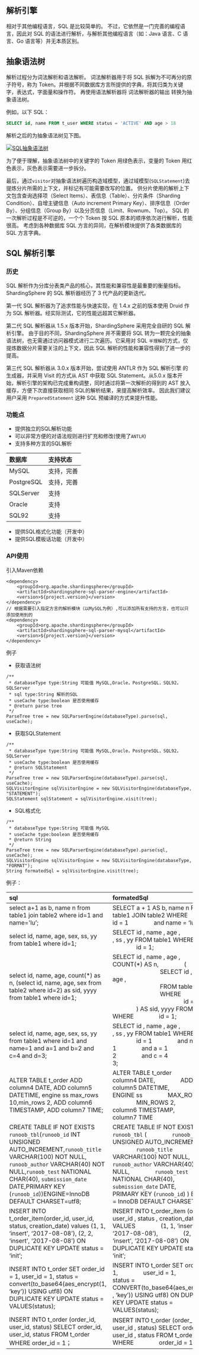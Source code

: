 ## 解析引擎
 
相对于其他编程语言，SQL 是比较简单的。 不过，它依然是一门完善的编程语言，因此对 SQL 的语法进行解析，与解析其他编程语言（如：Java 语言、C 语言、Go 语言等）并无本质区别。

## 抽象语法树

解析过程分为词法解析和语法解析。 词法解析器用于将 SQL 拆解为不可再分的原子符号，称为 Token。并根据不同数据库方言所提供的字典，将其归类为关键字，表达式，字面量和操作符。 再使用语法解析器将 词法解析器的输出 转换为抽象语法树。

例如，以下 SQL：

```sql
SELECT id, name FROM t_user WHERE status = 'ACTIVE' AND age > 18
```

解析之后的为抽象语法树见下图。

[![SQL抽象语法树](https://shardingsphere.apache.org/document/current/img/sharding/sql_ast.png)](https://shardingsphere.apache.org/document/current/img/sharding/sql_ast.png)

为了便于理解，抽象语法树中的关键字的 Token 用绿色表示，变量的 Token 用红色表示，灰色表示需要进一步拆分。

最后，通过`visitor`对抽象语法树遍历构造域模型，通过域模型(`SQLStatement`)去提炼分片所需的上下文，并标记有可能需要改写的位置。 供分片使用的解析上下文包含查询选择项（Select Items）、表信息（Table）、分片条件（Sharding Condition）、自增主键信息（Auto increment Primary Key）、排序信息（Order By）、分组信息（Group By）以及分页信息（Limit、Rownum、Top）。 SQL 的一次解析过程是不可逆的，一个个 Token 按 SQL 原本的顺序依次进行解析，性能很高。 考虑到各种数据库 SQL 方言的异同，在解析模块提供了各类数据库的 SQL 方言字典。

## SQL 解析引擎

### 历史

SQL 解析作为分库分表类产品的核心，其性能和兼容性是最重要的衡量指标。 ShardingSphere 的 SQL 解析器经历了 3 代产品的更新迭代。

第一代 SQL 解析器为了追求性能与快速实现，在 1.4.x 之前的版本使用 Druid 作为 SQL 解析器。经实际测试，它的性能远超其它解析器。

第二代 SQL 解析器从 1.5.x 版本开始，ShardingSphere 采用完全自研的 SQL 解析引擎。 由于目的不同，ShardingSphere 并不需要将 SQL 转为一颗完全的抽象语法树，也无需通过访问器模式进行二次遍历。它采用对 SQL `半理解`的方式，仅提炼数据分片需要关注的上下文，因此 SQL 解析的性能和兼容性得到了进一步的提高。

第三代 SQL 解析器从 3.0.x 版本开始，尝试使用 ANTLR 作为 SQL 解析引擎 的生成器，并采用 Visit 的方式从 AST 中获取 SQL Statement。从5.0.x 版本开始，解析引擎的架构已完成重构调整，同时通过将第一次解析的得到的 AST 放入缓存，方便下次直接获取相同 SQL的解析结果，来提高解析效率。 因此我们建议用户采用 `PreparedStatement` 这种 SQL 预编译的方式来提升性能。

### 功能点

- 提供独立的SQL解析功能
- 可以非常方便的对语法规则进行扩充和修改(使用了`ANTLR`)
- 支持多种方言的SQL解析

| 数据库     | 支持状态   |
| :--------- | :--------- |
| MySQL      | 支持，完善 |
| PostgreSQL | 支持，完善 |
| SQLServer  | 支持       |
| Oracle     | 支持       |
| SQL92      | 支持       |

- 提供SQL格式化功能（开发中）
- 提供SQL模板话功能（开发中）

### API使用

引入Maven依赖

```
<dependency>
    <groupId>org.apache.shardingsphere</groupId>
    <artifactId>shardingsphere-sql-parser-engine</artifactId>
    <version>${project.version}</version>
</dependency>
// 根据需要引入指定方言的解析模块（以MySQL为例）,可以添加所有支持的方言，也可以只添加使用到的
<dependency>
    <groupId>org.apache.shardingsphere</groupId>
    <artifactId>shardingsphere-sql-parser-mysql</artifactId>
    <version>${project.version}</version>
</dependency>
```

例子

- 获取语法树

```
/**
 * databaseType type:String 可能值 MySQL,Oracle，PostgreSQL，SQL92，SQLServer
 * sql type:String 解析的SQL
 * useCache type:boolean 是否使用缓存
 * @return parse tree
 */
ParseTree tree = new SQLParserEngine(databaseType).parse(sql, useCache); 
```

- 获取SQLStatement

```
/**
 * databaseType type:String 可能值 MySQL,Oracle，PostgreSQL，SQL92，SQLServer
 * useCache type:boolean 是否使用缓存
 * @return SQLStatement
 */
ParseTree tree = new SQLParserEngine(databaseType).parse(sql, useCache); 
SQLVisitorEngine sqlVisitorEngine = new SQLVisitorEngine(databaseType, "STATEMENT");
SQLStatement sqlStatement = sqlVisitorEngine.visit(tree);
```

- SQL格式化

```
/**
 * databaseType type:String 可能值 MySQL
 * useCache type:boolean 是否使用缓存
 * @return String
 */
ParseTree tree = new SQLParserEngine(databaseType).parse(sql, useCache); 
SQLVisitorEngine sqlVisitorEngine = new SQLVisitorEngine(databaseType, "FORMAT");
String formatedSql = sqlVisitorEngine.visit(tree);
```

例子：

| sql                                                          | formatedSql                                                  |
| :----------------------------------------------------------- | :----------------------------------------------------------- |
| select a+1 as b, name n from table1 join table2 where id=1 and name='lu’; | SELECT a + 1 AS b, name n FROM table1 JOIN table2 WHERE     id = 1     and name = ‘lu’; |
| select id, name, age, sex, ss, yy from table1 where id=1;    | SELECT id , name , age ,     sex , ss , yy FROM table1 WHERE     id = 1; |
| select id, name, age, count(*) as n, (select id, name, age, sex from table2 where id=2) as sid, yyyy from table1 where id=1; | SELECT id , name , age ,     COUNT(*) AS n,     (         SELECT id , name , age ,             sex         FROM table2         WHERE             id = 2     ) AS sid, yyyy FROM table1 WHERE     id = 1; |
| select id, name, age, sex, ss, yy from table1 where id=1 and name=1 and a=1 and b=2 and c=4 and d=3; | SELECT id , name , age ,     sex , ss , yy FROM table1 WHERE     id = 1     and name = 1     and a = 1     and b = 2     and c = 4     and d = 3; |
| ALTER TABLE t_order ADD column4 DATE, ADD column5 DATETIME, engine ss max_rows 10,min_rows 2, ADD column6 TIMESTAMP, ADD column7 TIME; | ALTER TABLE t_order     ADD column4 DATE,     ADD column5 DATETIME,     ENGINE ss     MAX_ROWS 10,     MIN_ROWS 2,     ADD column6 TIMESTAMP,     ADD column7 TIME |
| CREATE TABLE IF NOT EXISTS `runoob_tbl`(`runoob_id` INT UNSIGNED AUTO_INCREMENT,`runoob_title` VARCHAR(100) NOT NULL, `runoob_author` VARCHAR(40) NOT NULL,`runoob_test` NATIONAL CHAR(40), `submission_date` DATE,PRIMARY KEY (`runoob_id`))ENGINE=InnoDB DEFAULT CHARSET=utf8; | CREATE TABLE IF NOT EXISTS `runoob_tbl` (     `runoob_id` INT UNSIGNED AUTO_INCREMENT,     `runoob_title` VARCHAR(100) NOT NULL,     `runoob_author` VARCHAR(40) NOT NULL,     `runoob_test` NATIONAL CHAR(40),     `submission_date` DATE,     PRIMARY KEY (`runoob_id`) ) ENGINE = InnoDB DEFAULT CHARSET = utf8; |
| INSERT INTO t_order_item(order_id, user_id, status, creation_date) values (1, 1, ‘insert’, ‘2017-08-08’), (2, 2, ‘insert’, ‘2017-08-08’) ON DUPLICATE KEY UPDATE status = ‘init’; | INSERT INTO t_order_item (order_id , user_id , status , creation_date) VALUES     (1, 1, ‘insert’, ‘2017-08-08’),     (2, 2, ‘insert’, ‘2017-08-08’) ON DUPLICATE KEY UPDATE status = ‘init’; |
| INSERT INTO t_order SET order_id = 1, user_id = 1, status = convert(to_base64(aes_encrypt(1, ‘key’)) USING utf8) ON DUPLICATE KEY UPDATE status = VALUES(status); | INSERT INTO t_order SET order_id = 1,     user_id = 1,     status = CONVERT(to_base64(aes_encrypt(1 , ‘key’)) USING utf8) ON DUPLICATE KEY UPDATE status = VALUES(status); |
| INSERT INTO t_order (order_id, user_id, status) SELECT order_id, user_id, status FROM t_order WHERE order_id = 1； | INSERT INTO t_order (order_id , user_id , status) SELECT order_id , user_id , status FROM t_order WHERE     order_id = 1; |